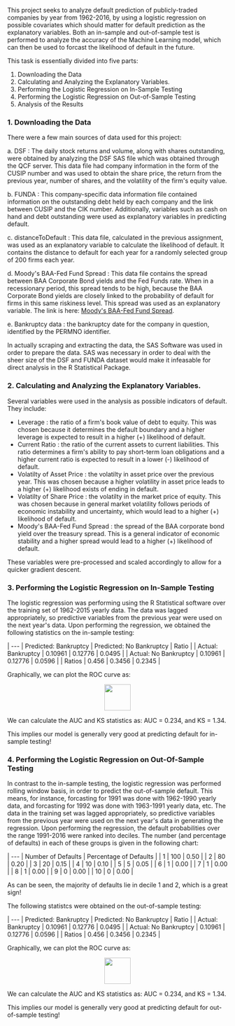 This project seeks to analyze default prediction of publicly-traded companies by year from 1962-2016, by using a logistic regression on possible covariates which should matter for default prediction as the explanatory variables. Both an in-sample and out-of-sample test is performed to analyze the accuracy of the Machine Learning model, which can then be used to forcast the likelihood of default in the future.

This task is essentially divided into five parts:

1. Downloading the Data
2. Calculating and Analyzing the Explanatory Variables.
3. Performing the Logistic Regression on In-Sample Testing
4. Performing the Logistic Regression on Out-of-Sample Testing
5. Analysis of the Results

### 1. Downloading the Data

There were a few main sources of data used for this project:
  
a. DSF : The daily stock returns and volume, along with shares outstanding, were obtained by analyzing the DSF SAS file which was obtained through the QCF server. This data file had company information in the form of the CUSIP number and was used to obtain the share price, the return from the previous year, number of shares, and the volatility of the firm's equity value.

b. FUNDA : This company-specific data information file contained information on the outstanding debt held by each company and the link between CUSIP and the CIK number. Additionally, variables such as cash on hand and debt outstanding were used as explanatory variables in predicting default. 
  
c. distanceToDefault : This data file, calculated in the previous assignment, was used as an explanatory variable to calculate the likelihood of default. It contains the distance to default for each year for a randomly selected group of 200 firms each year.

d. Moody's BAA-Fed Fund Spread : This data file contains the spread between BAA Corporate Bond yields and the Fed Funds rate. When in a recessionary period, this spread tends to be high, because the BAA Corporate Bond yields are closely linked to the probability of default for firms in this same riskiness level. This spread was used as an explanatory variable. The link is here: [Moody's BAA-Fed Fund Spread](https://fred.stlouisfed.org/series/BAAFFM).

e. Bankruptcy data : the bankruptcy date for the company in question, identified by the PERMNO identifier.

In actually scraping and extracting the data, the SAS Software was used in order to prepare the data. SAS was necessary in order to deal with the sheer size of the DSF and FUNDA dataset would make it infeasable for direct analysis in the R Statistical Package.

### 2. Calculating and Analyzing the Explanatory Variables.

Several variables were used in the analysis as possible indicators of default. They include:

- Leverage : the ratio of a firm's book value of debt to equity. This was chosen because it determines the default boundary and a higher leverage is expected to result in a higher (+) likelihood of default.
- Current Ratio : the ratio of the current assets to current liabilities. This ratio determines a firm's ability to pay short-term loan obligations and a higher current ratio is expected to result in a lower (-) likelihood of default.
- Volatilty of Asset Price : the volatilty in asset price over the previous year. This was chosen because a higher volatility in asset price leads to a higher (+) likelihood exists of ending in default.
- Volatilty of Share Price : the volatilty in the market price of equity. This was chosen because in general market volatility follows periods of economic instability and uncertainty, which would lead to a higher (+) likelihood of default.
- Moody's BAA-Fed Fund Spread : the spread of the BAA corporate bond yield over the treasury spread. This is a general indicator of economic stability and a higher spread would lead to a higher (+) likelihood of default.

These variables were pre-processed and scaled accordingly to allow for a quicker gradient descent.

### 3. Performing the Logistic Regression on In-Sample Testing

The logistic regression was performing using the R Statistical software over the training set of 1962-2015 yearly data. The data was lagged appropriately, so predictive variables from the previous year were used on the next year's data. Upon performing the regression, we obtained the following statistics on the in-sample testing:

| --- | Predicted: Bankruptcy | Predicted: No Bankruptcy | Ratio |
| Actual: Bankruptcy	| 0.10961 |	0.12776 | 0.0495 |
| Actual: No Bankruptcy	| 0.10961 |	0.12776 | 0.0596 |
| Ratios                | 0.456   | 0.3456  | 0.2345 |

Graphically, we can plot the ROC curve as:

<p align="center">
  <img height='60' src="https://raw.githubusercontent.com/physics-paul/mfi-assignment5/master/images/3graph.png">
</p>

We can calculate the AUC and KS statistics as: AUC = 0.234, and KS = 1.34.

This implies our model is generally very good at predicting default for in-sample testing!

### 4. Performing the Logistic Regression on Out-Of-Sample Testing

In contrast to the in-sample testing, the logistic regression was performed rolling window basis, in order to predict the out-of-sample default. This means, for instance, forcasting for 1991 was done with 1962-1990 yearly data, and forcasting for 1992 was done with 1963-1991 yearly data, etc. The data in the training set was lagged appropriately, so predictive variables from the previous year were used on the next year's data in generating the regression. Upon performing the regression, the default probabilities over the range 1991-2016 were ranked into deciles. The number (and percentage of defaults) in each of these groups is given in the following chart:

| --- | Number of Defaults | Percentage of Defaults |
| 1  | 100 | 0.50 |
| 2  | 80 | 0.20 |
| 3  | 20 | 0.15 |
| 4  | 10 | 0.10 |
| 5  | 5 | 0.05 |
| 6  | 1 | 0.00 |
| 7  | 1 | 0.00 |
| 8  | 1 | 0.00 |
| 9  | 0 | 0.00 |
| 10 | 0 | 0.00 |

As can be seen, the majority of defaults lie in decile 1 and 2, which is a great sign!

The following statistcs were obtained on the out-of-sample testing:

| --- | Predicted: Bankruptcy | Predicted: No Bankruptcy | Ratio |
| Actual: Bankruptcy	| 0.10961 |	0.12776 | 0.0495 |
| Actual: No Bankruptcy	| 0.10961 |	0.12776 | 0.0596 |
| Ratios                | 0.456   | 0.3456  | 0.2345 |

Graphically, we can plot the ROC curve as:

<p align="center">
  <img height='60' src="https://raw.githubusercontent.com/physics-paul/mfi-assignment5/master/images/3graph.png">
</p>

We can calculate the AUC and KS statistics as: AUC = 0.234, and KS = 1.34.

This implies our model is generally very good at predicting default for out-of-sample testing!
